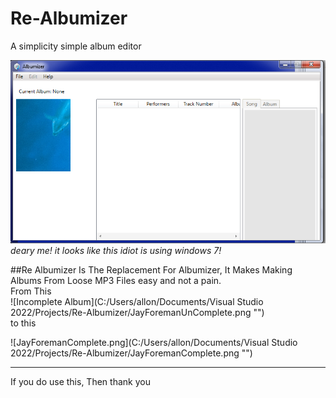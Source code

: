# Re-Albumizer
A simplicity simple album editor


![image](Albumizer.png)
*deary me! it looks like this idiot is using windows 7!*

##Re Albumizer Is The Replacement For Albumizer,
It Makes Making Albums From Loose MP3 Files easy and not a pain. <br>
From This <br>
![Incomplete Album](C:/Users/allon/Documents/Visual Studio 2022/Projects/Re-Albumizer/JayForemanUnComplete.png "") <br>
to this <br>

![JayForemanComplete.png](C:/Users/allon/Documents/Visual Studio 2022/Projects/Re-Albumizer/JayForemanComplete.png "")

---
If you do use this, Then thank you